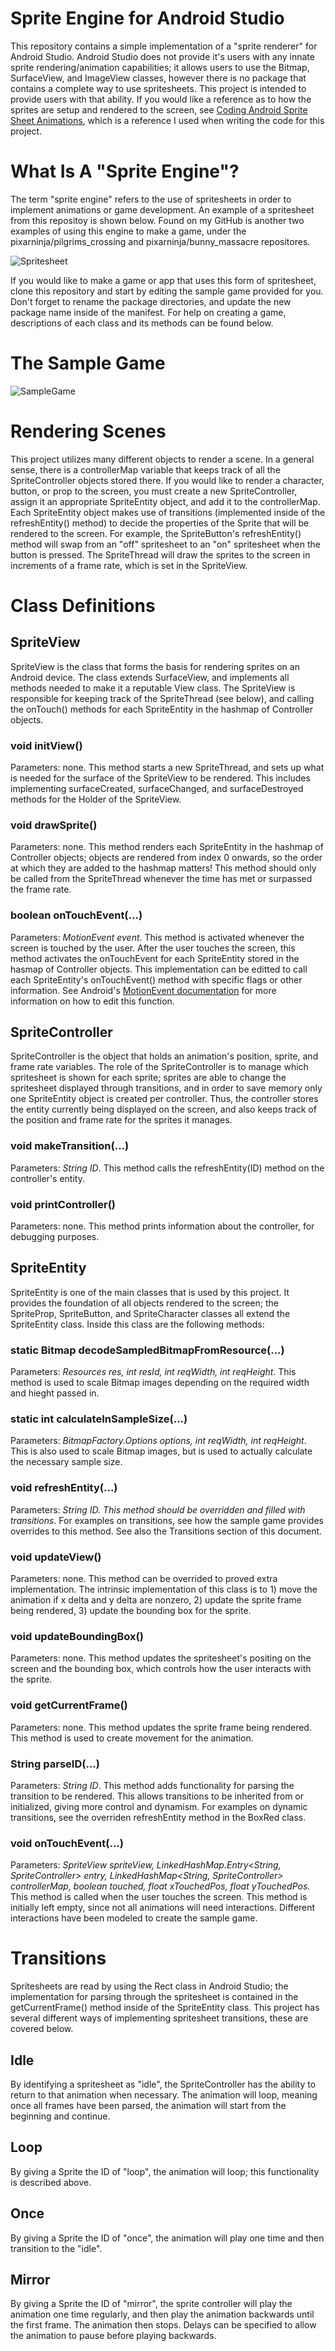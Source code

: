 # Sprite Engine for Android Studio

This repository contains a simple implementation of a "sprite renderer" for Android Studio. Android Studio does not provide it's users with any innate sprite rendering/animation capabilities; it allows users to use the Bitmap, SurfaceView, and ImageView classes, however there is no package that contains a complete way to use spritesheets. This project is intended to provide users with that ability. If you would like a reference as to how the sprites are setup and rendered to the screen, see [Coding Android Sprite Sheet Animations](http://gamecodeschool.com/android/coding-android-sprite-sheet-animations/), which is a reference I used when writing the code for this project.

# What Is A "Sprite Engine"?

The term "sprite engine" refers to the use of spritesheets in order to implement animations or game development. An example of a spritesheet from this repositoy is shown below. Found on my GitHub is another two examples of using this engine to make a game, under the pixarninja/pilgrims_crossing and pixarninja/bunny_massacre repositores.

![Spritesheet](/app/src/main/res/mipmap-xxxhdpi/spritesheet_box_rotate_up_red_mirror.png)

If you would like to make a game or app that uses this form of spritesheet, clone this repository and start by editing the sample game provided for you. Don't forget to rename the package directories, and update the new package name inside of the manifest. For help on creating a game, descriptions of each class and its methods can be found below.

# The Sample Game

![SampleGame](/source/Photoshop/sample_game_description.png)

# Rendering Scenes

This project utilizes many different objects to render a scene. In a general sense, there is a controllerMap variable that keeps track of all the SpriteController objects stored there. If you would like to render a character, button, or prop to the screen, you must create a new SpriteController, assign it an appropriate SpriteEntity object, and add it to the controllerMap. Each SpriteEntity object makes use of transitions (implemented inside of the refreshEntity() method) to decide the properties of the Sprite that will be rendered to the screen. For example, the SpriteButton's refreshEntity() method will swap from an "off" spritesheet to an "on" spritesheet when the button is pressed. The SpriteThread will draw the sprites to the screen in increments of a frame rate, which is set in the SpriteView.

# Class Definitions

## SpriteView

SpriteView is the class that forms the basis for rendering sprites on an Android device. The class extends SurfaceView, and implements all methods needed to make it a reputable View class. The SpriteView is responsible for keeping track of the SpriteThread (see below), and calling the onTouch() methods for each SpriteEntity in the hashmap of Controller objects.

### void initView()

Parameters: none. This method starts a new SpriteThread, and sets up what is needed for the surface of the SpriteView to be rendered. This includes implementing surfaceCreated, surfaceChanged, and surfaceDestroyed methods for the Holder of the SpriteView.

### void drawSprite()

Parameters: none. This method renders each SpriteEntity in the hashmap of Controller objects; objects are rendered from index 0 onwards, so the order at which they are added to the hashmap matters! This method should only be called from the SpriteThread whenever the time has met or surpassed the frame rate.

### boolean onTouchEvent(...)

Parameters: *MotionEvent event*. This method is activated whenever the screen is touched by the user. After the user touches the screen, this method activates the onTouchEvent for each SpriteEntity stored in the hasmap of Controller objects. This implementation can be editted to call each SpriteEntity's onTouchEvent() method with specific flags or other information. See Android's [MotionEvent documentation](https://developer.android.com/reference/android/view/MotionEvent.html) for more information on how to edit this function.

## SpriteController

SpriteController is the object that holds an animation's position, sprite, and frame rate variables. The role of the SpriteController is to manage which spritesheet is shown for each sprite; sprites are able to change the spritesheet displayed through transitions, and in order to save memory only one SpriteEntity object is created per controller. Thus, the controller stores the entity currently being displayed on the screen, and also keeps track of the position and frame rate for the sprites it manages.

### void makeTransition(...)

Parameters: *String ID*. This method calls the refreshEntity(ID) method on the controller's entity.

### void printController()

Parameters: none. This method prints information about the controller, for debugging purposes.

## SpriteEntity

SpriteEntity is one of the main classes that is used by this project. It provides the foundation of all objects rendered to the screen; the SpriteProp, SpriteButton, and SpriteCharacter classes all extend the SpriteEntity class. Inside this class are the following methods:

### static Bitmap decodeSampledBitmapFromResource(...)

Parameters: *Resources res, int resId, int reqWidth, int reqHeight*. This method is used to scale Bitmap images depending on the required width and hieght passed in.

### static int calculateInSampleSize(...)

Parameters: *BitmapFactory.Options options, int reqWidth, int reqHeight*. This is also used to scale Bitmap images, but is used to actually calculate the necessary sample size.

### void refreshEntity(...)

Parameters: *String ID. This method should be overridden and filled with transitions*. For examples on transitions, see how the sample game provides overrides to this method. See also the Transitions section of this document.

### void updateView()

Parameters: none. This method can be overrided to proved extra implementation. The intrinsic implementation of this class is to 1) move the animation if x delta and y delta are nonzero, 2) update the sprite frame being rendered, 3) update the bounding box for the sprite.

### void updateBoundingBox()

Parameters: none. This method updates the spritesheet's positing on the screen and the bounding box, which controls how the user interacts with the sprite.

### void getCurrentFrame()

Parameters: none. This method updates the sprite frame being rendered. This method is used to create movement for the animation.

### String parseID(...)

Parameters: *String ID*. This method adds functionality for parsing the transition to be rendered. This allows transitions to be inherited from or initialized, giving more control and dynamism. For examples on dynamic transitions, see the overriden refreshEntity method in the BoxRed class.

### void onTouchEvent(...)

Parameters: *SpriteView spriteView, LinkedHashMap.Entry<String, SpriteController> entry, LinkedHashMap<String, SpriteController> controllerMap, boolean touched, float xTouchedPos, float yTouchedPos*. This method is called when the user touches the screen. This method is initially left empty, since not all animations will need interactions. Different interactions have been modeled to create the sample game.

# Transitions

Spritesheets are read by using the Rect class in Android Studio; the implementation for parsing through the spritesheet is contained in the getCurrentFrame() method inside of the SpriteEntity class. This project has several different ways of implementing spritesheet transitions, these are covered below.

## Idle

By identifying a spritesheet as "idle", the SpriteController has the ability to return to that animation when necessary. The animation will loop, meaning once all frames have been parsed, the animation will start from the beginning and continue.

## Loop

By giving a Sprite the ID of "loop", the animation will loop; this functionality is described above.

## Once

By giving a Sprite the ID of "once", the animation will play one time and then transition to the "idle".

## Mirror

By giving a Sprite the ID of "mirror", the sprite controller will play the animation one time regularly, and then play the animation backwards until the first frame. The animation then stops. Delays can be specified to allow the animation to pause before playing backwards.
